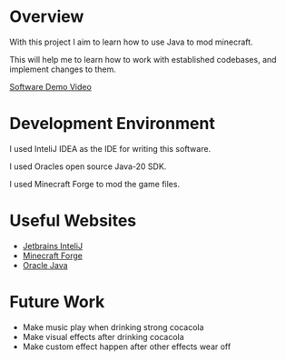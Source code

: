 # Overview

With this project I aim to learn how to use Java to mod minecraft.

This will help me to learn how to work with established codebases, and implement changes to them.

[Software Demo Video](http://youtube.link.goes.here)

# Development Environment

I used InteliJ IDEA as the IDE for writing this software.

I used Oracles open source Java-20 SDK.

I used Minecraft Forge to mod the game files.

# Useful Websites

- [Jetbrains InteliJ](https://www.jetbrains.com/idea/)
- [Minecraft Forge](https://docs.minecraftforge.net/en/latest/gettingstarted/)
- [Oracle Java](https://www.oracle.com/java/technologies/downloads/#jdk20-windows)

# Future Work

- Make music play when drinking strong cocacola
- Make visual effects after drinking cocacola
- Make custom effect happen after other effects wear off